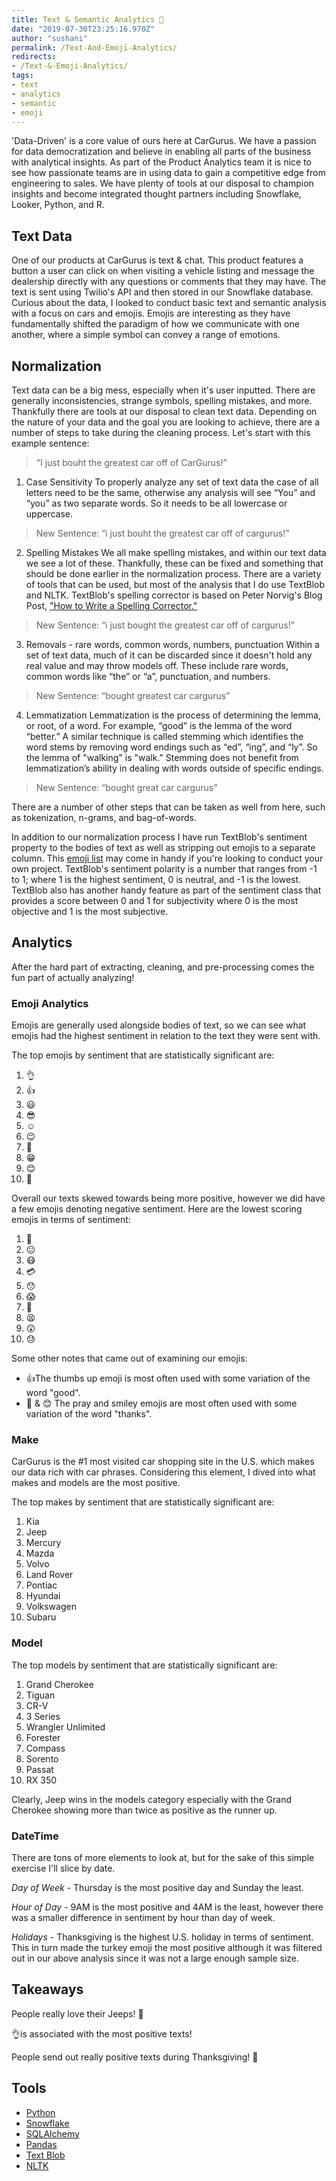 ```yaml
---
title: Text & Semantic Analytics 📱
date: "2019-07-30T23:25:16.970Z"
author: "sushani"
permalink: /Text-And-Emoji-Analytics/
redirects:
- /Text-&-Emoji-Analytics/
tags:
- text
- analytics
- semantic
- emoji
---
```



'Data-Driven' is a core value of ours here at CarGurus. We have a passion for data democratization and believe in enabling all parts of the business with analytical insights. As part of the Product Analytics team it is nice to see how passionate teams are in using data to gain a competitive edge from engineering to sales. We have plenty of tools at our disposal to champion insights and become integrated thought partners including Snowflake, Looker, Python, and R.

## Text Data

One of our products at CarGurus is text & chat. This product features a button a user can click on when visiting a vehicle listing and message the dealership directly with any questions or  comments that they may have. The text is sent using Twilio's API and then stored in our Snowflake database. Curious about the data, I looked to conduct basic text and semantic analysis with a focus on cars and emojis. Emojis are interesting as they have fundamentally shifted the paradigm of how we communicate with one another, where a simple symbol can convey a range of emotions. 

## Normalization

Text data can be a big mess, especially when it's user inputted. There are generally inconsistencies, strange symbols, spelling mistakes, and more. Thankfully there are tools at our disposal to clean text data. Depending on the nature of your data and the goal you are looking to achieve, there are a number of steps to take during the cleaning process. Let's start with this example sentence:

> “I just bouht the greatest car off of CarGurus!” 

1. Case Sensitivity 
To properly analyze any set of text data the case of all letters need to be the same, otherwise any analysis will see “You” and “you” as two separate words. So it needs to be all lowercase or uppercase. 

> New Sentence: “i just bouht the greatest car off of cargurus!” 

2. Spelling Mistakes 
We all make spelling mistakes, and within our text data we see a lot of these. Thankfully, these can be fixed and something that should be done earlier in the normalization process. There are a variety of tools that can be used, but most of the analysis that I do use TextBlob and NLTK. TextBlob's spelling corrector is based on Peter Norvig's Blog Post, ["How to Write a Spelling Corrector."](https://norvig.com/spell-correct.html) 

> New Sentence: “i just bought the greatest car off of cargurus!”

3. Removals - rare words, common words, numbers, punctuation
Within a set of text data, much of it can be discarded since it doesn't hold any real value and may throw models off. These include rare words, common words like “the” or “a”, punctuation, and numbers. 

> New Sentence: “bought greatest car cargurus” 

4. Lemmatization 
Lemmatization is the process of determining the lemma, or root, of a word. For example, “good” is the lemma of the word “better.” A similar technique is called stemming which identifies the word stems by removing word endings such as “ed”, “ing”, and “ly”. So the lemma of "walking" is "walk." Stemming does not benefit from lemmatization’s ability in dealing with words outside of specific endings. 

> New Sentence: “bought great car cargurus” 

There are a number of other steps that can be taken as well from here, such as tokenization, n-grams, and bag-of-words.

In addition to our normalization process I have run TextBlob's sentiment property to the bodies of text as well as stripping out emojis to a separate column. This [emoji list](https://github.com/theraot/emoji) may come in handy if you're looking to conduct your own project. TextBlob's sentiment polarity is a number that ranges from -1 to 1; where 1 is the highest sentiment, 0 is neutral, and -1 is the lowest. TextBlob also has another handy feature as part of the sentiment class that provides a score between 0 and 1 for subjectivity where 0 is the most objective and 1 is the most subjective. 

## Analytics

After the hard part of extracting, cleaning, and pre-processing comes the fun part of actually analyzing! 

### Emoji Analytics

Emojis are generally used alongside bodies of text, so we can see what emojis had the highest sentiment in relation to the text they were sent with. 

The top emojis by sentiment that are statistically significant are: 

1. 👌
2. 👍
3. 😃
4. 😎
5. ️☺️
6. 😉
7. 🙂
8. 😁
9. 😊
10. 🙏

Overall our texts skewed towards being more positive, however we did have a few emojis denoting negative sentiment. Here are the lowest scoring emojis in terms of sentiment:

1. 😤
2. 😐
3. 😷
4. 💳
5. 😯
6. 😱
7. 🛑
8. 😫
9. 😲
10. 😓

Some other notes that came out of examining our emojis:

* 👍The thumbs up emoji is most often used with some variation of the word "good". 
* 🙏 & 😊 The pray and smiley emojis are most often used with some variation of the word "thanks". 

### Make

CarGurus is the #1 most visited car shopping site in the U.S. which makes our data rich with car phrases. Considering this element, I dived into what makes and models are the most positive. 

The top makes by sentiment that are statistically significant are:

1. Kia 
2. Jeep
3. Mercury 
4. Mazda
5. Volvo
6. Land Rover
7. Pontiac 
8. Hyundai 
9. Volkswagen 
10. Subaru 

### Model

The top models by sentiment that are statistically significant are:

1. Grand Cherokee 
2. Tiguan 
3. CR-V 
4. 3 Series  
5. Wrangler Unlimited 
6. Forester 
7. Compass 
8. Sorento 
9. Passat 
10. RX 350

Clearly, Jeep wins in the models category especially with the Grand Cherokee showing more than twice as positive as the runner up. 

### DateTime

There are tons of more elements to look at, but for the sake of this simple exercise I'll slice by date. 

*Day of Week* - Thursday is the most positive day and Sunday the least.

*Hour of Day* - 9AM is the most positive and 4AM is the least, however there was a smaller difference in sentiment by hour than day of week. 

*Holidays* - Thanksgiving is the highest U.S. holiday in terms of sentiment. This in turn made the turkey emoji the most positive although it was filtered out in our above analysis since it was not a large enough sample size.


## Takeaways

People really love their Jeeps! 🚗

👌is associated with the most positive texts!

People send out really positive texts during Thanksgiving! 🦃 


## Tools

* [Python](https://www.python.org/)
* [Snowflake](https://www.snowflake.com/)
* [SQLAlchemy](https://pypi.org/project/SQLAlchemy/)
* [Pandas](https://pandas.pydata.org/)
* [Text Blob](https://textblob.readthedocs.io/en/dev/)
* [NLTK](https://www.nltk.org/)
